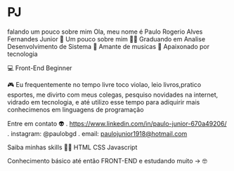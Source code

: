 # PJ
falando um pouco sobre mim 
Ola, meu nome é Paulo Rogerio Alves Fernandes Junior 👋
Um pouco sobre mim
👨‍🎓 Graduando em Analise Desenvolvimento de Sistema 
🎸 Amante de musicas 
🖤 Apaixonado por tecnologia 

💻 Front-End Beginner

🎮 Eu frequentemente no tempo livre toco violao, leio livros,pratico esportes, me divirto com meus colegas, pesquiso novidades na internet, vidrado em tecnologia, e até utilizo esse tempo para adiquirir mais conhecimenos em linguagens de programação

Entre em contato 👽
. https://www.linkedin.com/in/paulo-junior-670a49206/
. instagram: @paulobgd
. email: paulojunior1918@hotmail.com

Saiba minhas skills 🐱‍👤
HTML
CSS
Javascript

Conhecimento básico até então
FRONT-END e estudando muito  -> 🤓  

